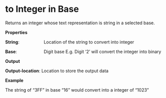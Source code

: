 # to Integer in Base

Returns an integer whose text representation is string in a selected base.

 **Properties**
 

**String**:                    Location of the string to convert into integer

**Base**:                      Digit base E.g. Digit ‘2’ will convert the integer into binary

 **Output**
 

**Output-location**: Location to store the output data

**Example**

The string of “3FF” in base “16” would convert into a integer of “1023”
